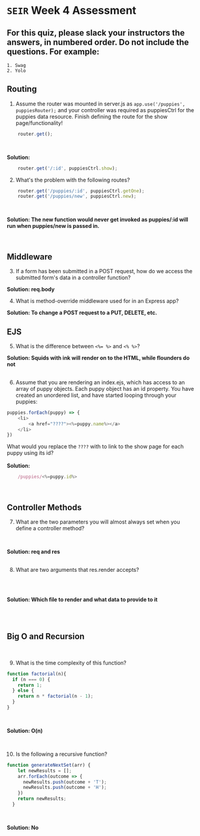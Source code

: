 # `SEIR` Week 4 Assessment
## For this quiz, please slack your instructors the answers, in numbered order. Do not include the questions. For example:
    1. Swag
    2. Yolo


## Routing
1. Assume the router was mounted in server.js as `app.use('/puppies', puppiesRouter);` and your controller was required as puppiesCtrl for the puppies data resource.  Finish defining the route for the show page/functionality!

```js
    router.get();
```

<br>

**Solution:**
```js
    router.get('/:id', puppiesCtrl.show);
```

2. What's the problem with the following routes?

```js
    router.get('/puppies/:id', puppiesCtrl.getOne);
    router.get('/puppies/new', puppiesCtrl.new);
```

<br>

**Solution:
The new function would never get invoked as puppies/:id will run when puppies/new is passed in.**

<br>

## Middleware
3. If a form has been submitted in a POST request, how do we access the submitted form's data in a controller function?

**Solution: req.body**

4. What is method-override middleware used for in an Express app?

**Solution: To change a POST request to a PUT, DELETE, etc.**

## EJS
5. What is the difference between ```<%= %>``` and  ```<% %>```?

**Solution: Squids with ink will render on to the HTML, while flounders do not**
<br><br>

6. Assume that you are rendering an index.ejs, which has access to an array of puppy objects. Each puppy object has an id property. You have created an unordered list, and have started looping through your puppies:
```js 
puppies.forEach(puppy) => {
    <li>
        <a href="????"><%=puppy.name%></a>
    </li>
})
```
What would you replace the ```????``` with to link to the show page for each puppy using its id?
<br><br>
**Solution:**
```js
    /puppies/<%=puppy.id%>
```
<br>

## Controller Methods
7. What are the two parameters you will almost always set when you define a controller method?
<br>

**Solution: req and res**
<br><br>

8. What are two arguments that res.render accepts?

<br><br>

**Solution: Which file to render and what data to provide to it**

<br><br>

## Big O and Recursion

<br>

9. What is the time complexity of this function?
```js
function factorial(n){
  if (n === 0) {
    return 1;
  } else {
    return n * factorial(n - 1);
  }
}
```
<br>

**Solution: O(n)**

<br>

10. Is the following a recursive function?
```js
function generateNextSet(arr) {
    let newResults = [];
    arr.forEach(outcome => {
      newResults.push(outcome + 'T');
      newResults.push(outcome + 'H');
    })
    return newResults;
  }
```
<br>

**Solution: No**